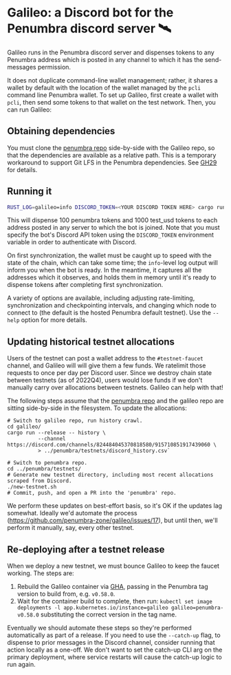 # Galileo: a Discord bot for the Penumbra discord server 🛰

Galileo runs in the Penumbra discord server and dispenses tokens to any Penumbra address which is
posted in any channel to which it has the send-messages permission.

It does not duplicate command-line wallet management; rather, it shares a wallet by default with the
location of the wallet managed by the `pcli` command line Penumbra wallet. To set up Galileo, first
create a wallet with `pcli`, then send some tokens to that wallet on the test network. Then, you can
run Galileo:

## Obtaining dependencies

You must clone the [penumbra repo](https://github.com/penumbra-zone/penumbra)
side-by-side with the Galileo repo, so that the dependencies are available
as a relative path. This is a temporary workaround to support Git LFS
in the Penumbra dependencies.
See [GH29](https://github.com/penumbra-zone/galileo/issues/29) for details.

## Running it

```bash
RUST_LOG=galileo=info DISCORD_TOKEN=<YOUR DISCORD TOKEN HERE> cargo run --release serve 100penumbra 1000test_usd
```

This will dispense 100 penumbra tokens and 1000 test\_usd tokens to each address posted in any server to which the bot is
joined. Note that you must specify the bot's Discord API token using the `DISCORD_TOKEN` environment
variable in order to authenticate with Discord.

On first synchronization, the wallet must be caught up to speed with the state of the chain, which
can take some time; the `info`-level log output will inform you when the bot is ready. In the
meantime, it captures all the addresses which it observes, and holds them in memory until it's ready
to dispense tokens after completing first synchronization.

A variety of options are available, including adjusting rate-limiting, synchronization and
checkpointing intervals, and changing which node to connect to (the default is the hosted Penumbra
default testnet). Use the `--help` option for more details.

## Updating historical testnet allocations
Users of the testnet can post a wallet address to the `#testnet-faucet` channel, and Galileo will
will give them a few funds. We ratelimit those requests to once per day per Discord user.
Since we destroy chain state between testnets (as of 2022Q4), users would lose funds if we don't
manually carry over allocations between testnets. Galileo can help with that!

The following steps assume that the
[penumbra repo](https://github.com/penumbra-zone/penumbra) and the galileo repo are sitting
side-by-side in the filesystem. To update the allocations:

```
# Switch to galileo repo, run history crawl.
cd galileo/
cargo run --release -- history \
          --channel https://discord.com/channels/824484045370818580/915710851917439060 \
          > ../penumbra/testnets/discord_history.csv`

# Switch to penumbra repo.
cd ../penumbra/testnets/
# Generate new testnet directory, including most recent allocations scraped from Discord.
./new-testnet.sh
# Commit, push, and open a PR into the 'penumbra' repo.
```

We perform these updates on best-effort basis, so it's OK if the updates lag somewhat.
Ideally we'd automate the process (https://github.com/penumbra-zone/galileo/issues/17),
but until then, we'll perform it manually, say, every other testnet.

## Re-deploying after a testnet release
When we deploy a new testnet, we must bounce Galileo to keep the faucet working.
The steps are:

1. Rebuild the Galileo container via [GHA](https://github.com/penumbra-zone/galileo/actions),
   passing in the Penumbra tag version to build from, e.g. `v0.58.0`.
2. Wait for the container build to complete, then run:
   `kubectl set image deployments -l app.kubernetes.io/instance=galileo galileo=penumbra-v0.58.0`
   substituting the correct version in the tag name.

Eventually we should automate these steps so they're performed automatically as part of a release.
If you need to use the `--catch-up` flag, to dispense to prior messages in the Discord channel,
consider running that action locally as a one-off. We don't want to set the catch-up CLI arg
on the primary deployment, where service restarts will cause the catch-up logic to run again.
